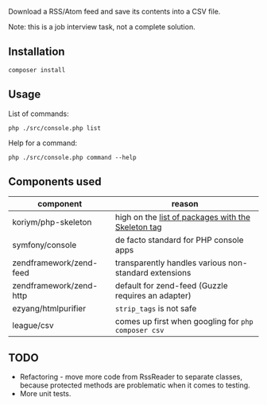 Download a RSS/Atom feed and save its contents into a CSV file.

Note: this is a job interview task, not a complete solution.

## Installation

	composer install

## Usage

List of commands:

	php ./src/console.php list

Help for a command:

	php ./src/console.php command --help

## Components used

| component               | reason |
| ----------------------- | ------ |
| koriym/php-skeleton     | high on the [list of packages with the Skeleton tag](https://packagist.org/search/?tags=Skeleton) |
| symfony/console         | de facto standard for PHP console apps |
| zendframework/zend-feed | transparently handles various non-standard extensions |
| zendframework/zend-http | default for zend-feed (Guzzle requires an adapter) |
| ezyang/htmlpurifier     | `strip_tags` is not safe |
| league/csv              | comes up first when googling for `php composer csv` |

## TODO

- Refactoring - move more code from RssReader to separate classes, because protected
  methods are problematic when it comes to testing.
- More unit tests.
